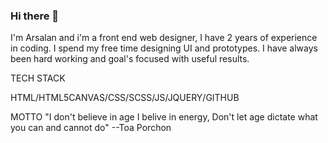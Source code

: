 ### Hi there 👋


I'm Arsalan and i'm a front end web designer, I have 2 years of experience in coding.
I spend my free time designing UI and prototypes.
I have always been hard working and goal's focused with useful results.







TECH STACK

HTML/HTML5CANVAS/CSS/SCSS/JS/JQUERY/GITHUB


MOTTO
"I don't believe in age I belive in energy, Don't let age dictate what you can and cannot do"
--Toa Porchon
